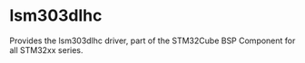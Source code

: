 # lsm303dlhc
Provides the lsm303dlhc driver, part of the STM32Cube BSP Component for all STM32xx series.

